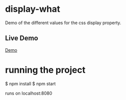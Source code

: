 # display-what
Demo of the different values for the css display property.

## Live Demo

[Demo](https://martine-dowden.github.io/display-what/index.html)

# running the project

$ npm install
$ npm start

runs on localhost:8080

